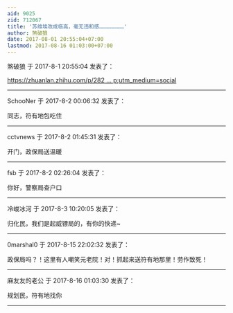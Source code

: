 ```yaml
---
aid: 9025
zid: 712067
title: '苏维埃改成临高，毫无违和感……………………'
author: 煞破狼
date: 2017-08-01 20:55:04+07:00
lastmod: 2017-08-16 01:03:00+07:00
---
```


煞破狼 于 2017-8-1 20:55:04 发表了：

[https://zhuanlan.zhihu.com/p/282 ... p;utm\_medium=social](https://zhuanlan.zhihu.com/p/28234868?utm_source=qq&utm_medium=social)

---------

SchooNer 于 2017-8-2 00:06:32 发表了：

同志，符有地包吃住

---------

cctvnews 于 2017-8-2 01:45:31 发表了：

开门，政保局送温暖

---------

fsb 于 2017-8-2 02:26:04 发表了：

你好，警察局查户口

---------

冷峻冰河 于 2017-8-3 10:20:05 发表了：

归化民，我们是起威镖局的，有你的快递~

---------

0marshal0 于 2017-8-15 22:02:32 发表了：

政保局吗？！这里有人嘲笑元老院！对！抓起来送符有地那里！劳作致死！

---------

麻友友的老公 于 2017-8-16 01:03:30 发表了：

规划民，符有地找你

---------

